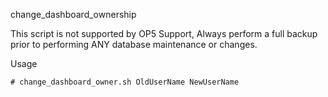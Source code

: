 change_dashboard_ownership

This script is not supported by OP5 Support, Always perform a full backup prior to performing ANY database maintenance or changes.


Usage

```# change_dashboard_owner.sh OldUserName NewUserName```
